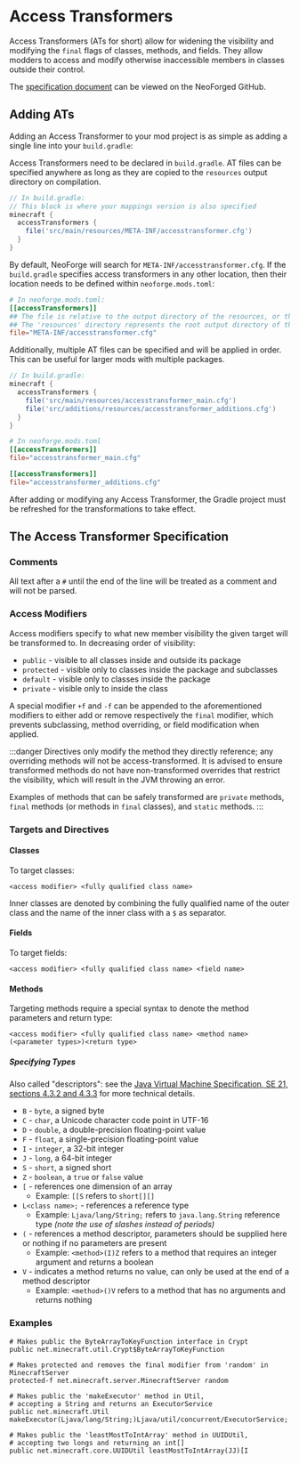 # Access Transformers

Access Transformers (ATs for short) allow for widening the visibility and modifying the `final` flags of classes, methods, and fields. They allow modders to access and modify otherwise inaccessible members in classes outside their control.

The [specification document][specs] can be viewed on the NeoForged GitHub.

## Adding ATs

Adding an Access Transformer to your mod project is as simple as adding a single line into your `build.gradle`:

Access Transformers need to be declared in `build.gradle`. AT files can be specified anywhere as long as they are copied to the `resources` output directory on compilation.

```groovy
// In build.gradle:
// This block is where your mappings version is also specified
minecraft {
  accessTransformers {
    file('src/main/resources/META-INF/accesstransformer.cfg')
  }
}
```

By default, NeoForge will search for `META-INF/accesstransformer.cfg`. If the `build.gradle` specifies access transformers in any other location, then their location needs to be defined within `neoforge.mods.toml`:

```toml
# In neoforge.mods.toml:
[[accessTransformers]]
## The file is relative to the output directory of the resources, or the root path inside the jar when compiled
## The 'resources' directory represents the root output directory of the resources
file="META-INF/accesstransformer.cfg"
```

Additionally, multiple AT files can be specified and will be applied in order. This can be useful for larger mods with multiple packages.

```groovy
// In build.gradle:
minecraft {
  accessTransformers {
    file('src/main/resources/accesstransformer_main.cfg')
    file('src/additions/resources/accesstransformer_additions.cfg')
  }
}
```

```toml
# In neoforge.mods.toml
[[accessTransformers]]
file="accesstransformer_main.cfg"

[[accessTransformers]]
file="accesstransformer_additions.cfg"
```

After adding or modifying any Access Transformer, the Gradle project must be refreshed for the transformations to take effect.

## The Access Transformer Specification

### Comments

All text after a `#` until the end of the line will be treated as a comment and will not be parsed.

### Access Modifiers

Access modifiers specify to what new member visibility the given target will be transformed to. In decreasing order of visibility:

- `public` - visible to all classes inside and outside its package
- `protected` - visible only to classes inside the package and subclasses
- `default` - visible only to classes inside the package
- `private` - visible only to inside the class

A special modifier `+f` and `-f` can be appended to the aforementioned modifiers to either add or remove respectively the `final` modifier, which prevents subclassing, method overriding, or field modification when applied.

:::danger
Directives only modify the method they directly reference; any overriding methods will not be access-transformed. It is advised to ensure transformed methods do not have non-transformed overrides that restrict the visibility, which will result in the JVM throwing an error.

Examples of methods that can be safely transformed are `private` methods, `final` methods (or methods in `final` classes), and `static` methods.
:::

### Targets and Directives

#### Classes

To target classes:

```
<access modifier> <fully qualified class name>
```

Inner classes are denoted by combining the fully qualified name of the outer class and the name of the inner class with a `$` as separator.

#### Fields

To target fields:

```
<access modifier> <fully qualified class name> <field name>
```

#### Methods

Targeting methods require a special syntax to denote the method parameters and return type:

```
<access modifier> <fully qualified class name> <method name>(<parameter types>)<return type>
```

##### Specifying Types

Also called "descriptors": see the [Java Virtual Machine Specification, SE 21, sections 4.3.2 and 4.3.3][jvmdescriptors] for more technical details.

- `B` - `byte`, a signed byte
- `C` - `char`, a Unicode character code point in UTF-16
- `D` - `double`, a double-precision floating-point value
- `F` - `float`, a single-precision floating-point value
- `I` - `integer`, a 32-bit integer
- `J` - `long`, a 64-bit integer
- `S` - `short`, a signed short
- `Z` - `boolean`, a `true` or `false` value
- `[` - references one dimension of an array
    - Example: `[[S` refers to `short[][]`
- `L<class name>;` - references a reference type
    - Example: `Ljava/lang/String;` refers to `java.lang.String` reference type _(note the use of slashes instead of periods)_
- `(` - references a method descriptor, parameters should be supplied here or nothing if no parameters are present
    - Example: `<method>(I)Z` refers to a method that requires an integer argument and returns a boolean
- `V` - indicates a method returns no value, can only be used at the end of a method descriptor
    - Example: `<method>()V` refers to a method that has no arguments and returns nothing

### Examples

```
# Makes public the ByteArrayToKeyFunction interface in Crypt
public net.minecraft.util.Crypt$ByteArrayToKeyFunction

# Makes protected and removes the final modifier from 'random' in MinecraftServer
protected-f net.minecraft.server.MinecraftServer random

# Makes public the 'makeExecutor' method in Util,
# accepting a String and returns an ExecutorService
public net.minecraft.Util makeExecutor(Ljava/lang/String;)Ljava/util/concurrent/ExecutorService;

# Makes public the 'leastMostToIntArray' method in UUIDUtil,
# accepting two longs and returning an int[]
public net.minecraft.core.UUIDUtil leastMostToIntArray(JJ)[I
```

[specs]: https://github.com/NeoForged/AccessTransformers/blob/main/FMLAT.md
[jvmdescriptors]: https://docs.oracle.com/javase/specs/jvms/se21/html/jvms-4.html#jvms-4.3.2
